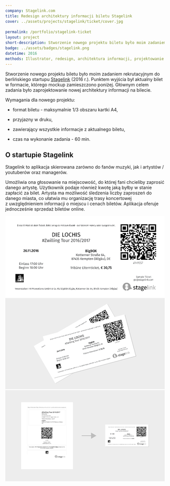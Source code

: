 ```yaml
---
company: Stagelink.com
title: Redesign architektury informacji biletu Stagelink
cover: ../assets/projects/stagelink/ticket/cover.jpg

permalink: /portfolio/stagelink-ticket
layout: project
short-description: Stworzenie nowego projektu biletu było moim zadaniem rekrutacyjnym do berlińskiego startupu Stagelink
badge: ../assets/badges/stagelink.png
datetime: 2016
methods: Illustrator, redesign, architektura informacji, projektowanie hierarchii, wartościowanie, porządek elementów
---
```


<p>Stworzenie nowego projektu biletu było moim zadaniem rekrutacyjnym do berlińskiego startupu <a href="https://stagelink.com">Stagelink</a> (2016 r.). Punktem wyjścia był aktualny bilet w&nbsp;formacie, którego mockup zamieszczono poniżej. Głównym celem zadania było zaprojektowanie nowej architektury informacji na bilecie.</p>

<p>Wymagania dla nowego projektu:</p>
<ul class="requirements">
	<li><p class="requirement">format biletu - maksymalnie 1/3 obszaru kartki A4,</p></li>
	<li><p class="requirement">przyjazny w&nbsp;druku,</p></li>
	<li><p class="requirement">zawierający wszystkie informacje z&nbsp;aktualnego biletu,</p></li>
	<li><p class="requirement">czas na wykonanie zadania - 60 min.</p></li>
</ul>

<h2>O startupie Stagelink</h2>
<p>Stagelink to aplikacja skierowana zarówno do fanów muzyki, jak i&nbsp;artystów / youtuberów oraz managerów.</p><p>
Umożliwia ona głosowanie na miejscowość, do której fani chcieliby zaprosić danego artystę. Użytkownik podaje również kwotę jaką byłby w&nbsp;stanie zapłacić za bilet. Artysta ma możliwość śledzenia liczby zaproszeń do danego miasta, co ułatwia mu organizację trasy koncertowej z&nbsp;uwzględnieniem informacji o&nbsp;miejscu i&nbsp;cenach biletów. Aplikacja oferuje jednocześnie sprzedaż biletów online.</p>
<div class="project-image">
	<img class="item" href="../assets/projects/stagelink/ticket/0.png" src="../assets/projects/stagelink/ticket/0.png" />
</div>
<div class="project-image">
	<img class="item" href="../assets/projects/stagelink/ticket/1.png" src="../assets/projects/stagelink/ticket/1.png" />
</div>
<div class="project-image">
	<img class="item" href="../assets/projects/stagelink/ticket/2.png" src="../assets/projects/stagelink/ticket/2.png" />
</div>
